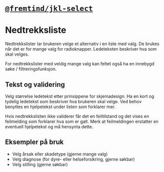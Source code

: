 # [`@fremtind/jkl-select`](https://fremtind.github.io/jokul/components/select/)

# Nedtrekksliste
Nedtrekkslister lar brukeren velge et alternativ i en liste med valg. De brukes når det er for mange valg for radioknapper. Ledeteksten beskriver hva som skal velges.

For nedtrekkslister med veldig mange valg kan feltet også ha en innebygd søke / filtreringsfunksjon.

## Tekst og validering
Velg størrelse ledetekst etter prinsippene for skjemadesign. Ha en kort og tydelig ledetekst som beskriver hva brukeren skal velge. Ved behov benyttes en hjelpetekst under listen som forklarer mer.

Hvis nedtrekkslisten ikke validerer får det en feiltilstand og det vises en feilmelding som forklarer hva som er galt. Merk at feilmeldingen erstatter en eventuell hjelpetekst og må hensynta dette.

## Eksempler på bruk
- Velg årsak eller skadetype (gjerne mange valg)
- Velg diagnose (for dyre- eller helseforsikring, gjerne søkbar)
- Velg stilling (gjerne søkbar)
